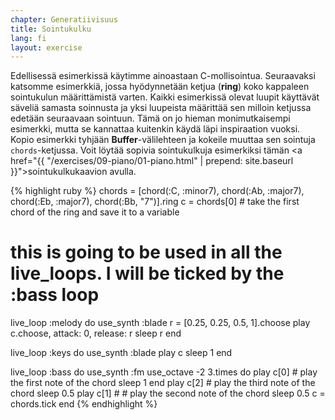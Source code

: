```yaml
---
chapter: Generatiivisuus
title: Sointukulku
lang: fi
layout: exercise
---
```



Edellisessä esimerkissä käytimme ainoastaan C-mollisointua. Seuraavaksi katsomme esimerkkiä, jossa hyödynnetään ketjua (**ring**) koko kappaleen sointukulun määrittämistä varten. Kaikki esimerkissä olevat luupit käyttävät säveliä samasta soinnusta ja yksi luupeista määrittää sen milloin ketjussa edetään seuraavaan sointuun. Tämä on jo hieman monimutkaisempi esimerkki, mutta se kannattaa kuitenkin käydä läpi inspiraation vuoksi. Kopio esimerkki tyhjään **Buffer**-välilehteen ja kokeile muuttaa sen sointuja `chords`-ketjussa. Voit löytää sopivia sointukulkuja esimerkiksi tämän <a href="{{ "/exercises/09-piano/01-piano.html" | prepend: site.baseurl }}">sointukulkukaavion</a> avulla. 

{% highlight ruby %}
chords = [chord(:C, :minor7), chord(:Ab, :major7), chord(:Eb, :major7), chord(:Bb, "7")].ring
c = chords[0] # take the first chord of the ring and save it to a variable
# this is going to be used in all the live_loops. I will be ticked by the :bass loop

live_loop :melody do
  use_synth :blade
  r = [0.25, 0.25, 0.5, 1].choose
  play c.choose, attack: 0, release: r
  sleep r
end

live_loop :keys do
  use_synth :blade
  play c
  sleep 1
end

live_loop :bass do
  use_synth :fm
  use_octave -2
  3.times do
    play c[0] # play the first note of the chord
    sleep 1
  end
  play c[2] # play the third note of the chord
  sleep 0.5
  play c[1] # # play the second note of the chord
  sleep 0.5
  c = chords.tick
end
{% endhighlight %}